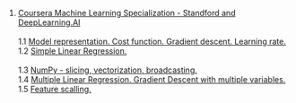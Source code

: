 1. <a href="https://www.coursera.org/specializations/machine-learning-introduction">Coursera Machine Learning Specialization - Standford and DeepLearning.AI</a>  
<br>1.1 <a href="https://github.com/marslatt/Coursera-notes/blob/master/1.1_Model%20representation.%20Cost%20function.%20Gradient%20descent.%20Learning%20rate.ipynb">Model representation. Cost function. Gradient descent. Learning rate.</a> 
<br>1.2 <a href="https://github.com/marslatt/Coursera-notes/blob/master/1.2_Simple%20Linear%20Regression.ipynb">Simple Linear Regression.</a>  
<br>1.3 <a href="">NumPy - slicing, vectorization, broadcasting.</a>
<br>1.4 <a href="">Multiple Linear Regression. Gradient Descent with multiple variables.</a>
<br>1.5 <a href="">Feature scalling.</a>
